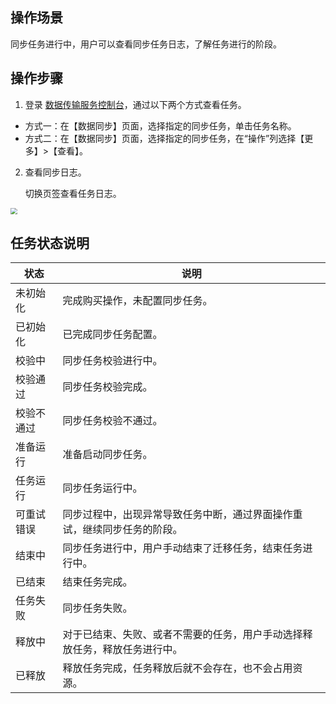 
## 操作场景
同步任务进行中，用户可以查看同步任务日志，了解任务进行的阶段。

## 操作步骤
1. 登录 [数据传输服务控制台](https://console.cloud.tencent.com/dts/migration)，通过以下两个方式查看任务。

 - 方式一：在【数据同步】页面，选择指定的同步任务，单击任务名称。
 - 方式二：在【数据同步】页面，选择指定的同步任务，在“操作”列选择【更多】>【查看】。
2. 查看同步日志。

   切换页签查看任务日志。

<img src="https://main.qcloudimg.com/raw/f08ba2e501c456afa9df2db2519d1d4b.png" style="zoom:67%;" />

## 任务状态说明

| **状态**   | **说明**                                                     |
| ---------- | ------------------------------------------------------------ |
| 未初始化   | 完成购买操作，未配置同步任务。                               |
| 已初始化   | 已完成同步任务配置。                                         |
| 校验中     | 同步任务校验进行中。                                         |
| 校验通过   | 同步任务校验完成。                                           |
| 校验不通过 | 同步任务校验不通过。                                         |
| 准备运行   | 准备启动同步任务。                                           |
| 任务运行   | 同步任务运行中。                                             |
| 可重试错误 | 同步过程中，出现异常导致任务中断，通过界面操作重试，继续同步任务的阶段。 |
| 结束中     | 同步任务进行中，用户手动结束了迁移任务，结束任务进行中。     |
| 已结束     | 结束任务完成。                                               |
| 任务失败   | 同步任务失败。                                               |
| 释放中     | 对于已结束、失败、或者不需要的任务，用户手动选择释放任务，释放任务进行中。 |
| 已释放     | 释放任务完成，任务释放后就不会存在，也不会占用资源。         |